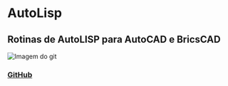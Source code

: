 # AutoLisp
## Rotinas de AutoLISP para AutoCAD e BricsCAD

![Imagem do git](https://studiocad3d.com/wp-content/uploads/2018/07/autocad-architecture-icon-128px-hd.png?w=200)

### [GitHub](https://www.github.com)
